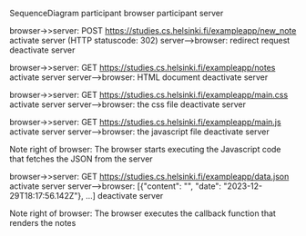 
SequenceDiagram
  participant browser
  participant server

  browser->>server: POST https://studies.cs.helsinki.fi/exampleapp/new_note
  activate server (HTTP statuscode: 302)
  server-->browser: redirect request
  deactivate server
  
  browser->>server: GET https://studies.cs.helsinki.fi/exampleapp/notes
  activate server
  server-->browser: HTML document
  deactivate server
  
  browser->>server: GET https://studies.cs.helsinki.fi/exampleapp/main.css
  activate server
  server-->browser: the css file
  deactivate server
  
  browser->>server: GET https://studies.cs.helsinki.fi/exampleapp/main.js
  activate server
  server-->browser: the javascript file
  deactivate server
  
  Note right of browser: The browser starts executing the Javascript code that fetches the JSON from the server
  
  browser->>server: GET https://studies.cs.helsinki.fi/exampleapp/data.json
  activate server
  server-->browser: [{"content": "", "date": "2023-12-29T18:17:56.142Z"}, ...]
  deactivate server
  
  Note right of browser: The browser executes the callback function that renders the notes

